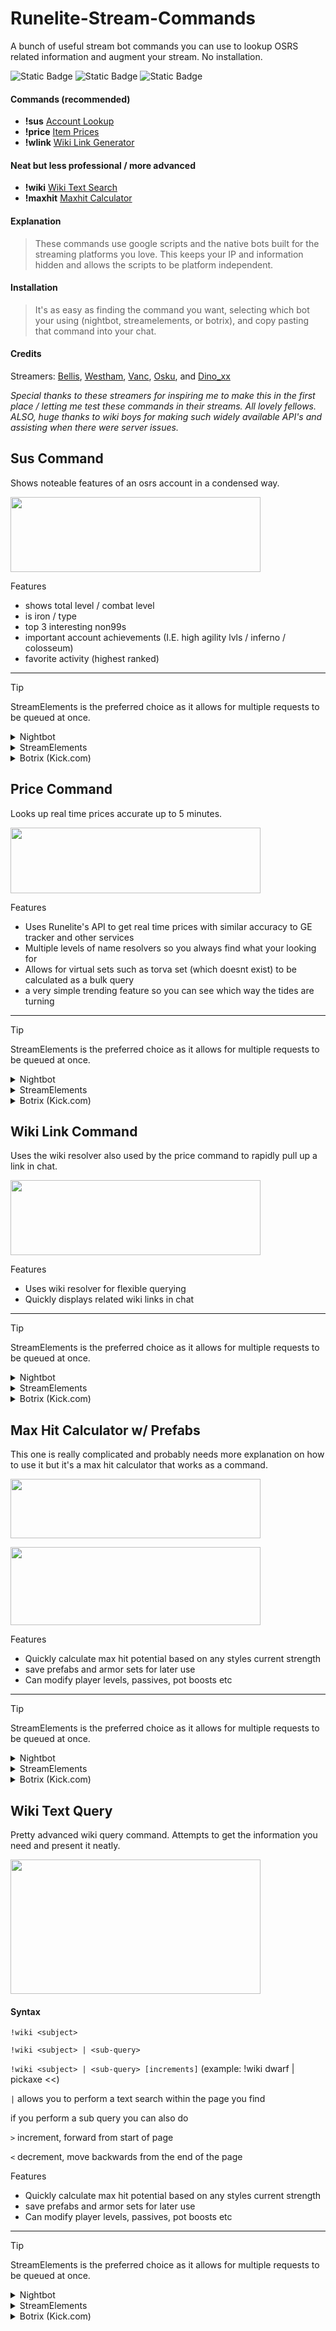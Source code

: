 # Runelite-Stream-Commands
A bunch of useful stream bot commands you can use to lookup OSRS related information and augment your stream. No installation.

![Static Badge](https://img.shields.io/badge/No_Additional_Permissions_Needed-Moderators_Can_Add-green)
![Static Badge](https://img.shields.io/badge/Safe_Secure-No_Identifiable_Information_Accessed-blue)
![Static Badge](https://img.shields.io/badge/Protected_Through_Separation_Of_Concerns-purple)

#### Commands (recommended)
 - **!sus**   [Account Lookup](#sus-command)
 - **!price**   [Item Prices](#price-command)
 - **!wlink**   [Wiki Link Generator](#wiki-link-command)

#### Neat but less professional / more advanced
 - **!wiki**   [Wiki Text Search](#wiki-text-query)
 - **!maxhit**   [Maxhit Calculator](#max-hit-calculator-w-prefabs)

#### Explanation
> These commands use google scripts and the native bots built for the streaming platforms you love. This keeps your IP and information hidden and allows the scripts to be platform independent.

#### Installation
> It's as easy as finding the command you want, selecting which bot your using (nightbot, streamelements, or botrix), and copy pasting that command into your chat.

#### Credits
Streamers: [Bellis](https://www.twitch.tv/bellis), [Westham](https://www.twitch.tv/westham), [Vanc](https://www.twitch.tv/Vanc), [Osku](https://www.twitch.tv/Osku), and [Dino_xx](https://www.twitch.tv/dino_xx)

_Special thanks to these streamers for inspiring me to make this in the first place / letting me test these commands in their streams. All lovely fellows. ALSO, huge thanks to wiki boys for making such widely available API's and assisting when there were server issues._

## Sus Command
Shows noteable features of an osrs account in a condensed way.

<p>
<image align="center" src="https://github.com/LogicsSoldier/Runelite-Stream-Commands/assets/4423284/261d6b17-dbd7-4d37-b9ac-4ca60302a26d" width="400" height="120">
</image>
</p>

Features
 - shows total level / combat level
 - is iron / type
 - top 3 interesting non99s
 - important account achievements (I.E. high agility lvls / inferno / colosseum)
 - favorite activity (highest ranked)
   
-------

> [!TIP]
> StreamElements is the preferred choice as it allows for multiple requests to be queued at once.

<details>
  <summary>Nightbot</summary>

  ```
  !addcom !sus /me $(urlfetch https://script.google.com/macros/s/AKfycbx6Hk9ANAvbWJ4RTSZIXQeAlT4aMZcvZQ_ujvMBWHvY15r9paYTbCvpQkCRCXEQBLFi/exec?raw=$(querystring))
  ```

</details>
<details>
  <summary>StreamElements</summary>
  
  ```
  !command add !sus /me $(urlfetch https://script.google.com/macros/s/AKfycbx6Hk9ANAvbWJ4RTSZIXQeAlT4aMZcvZQ_ujvMBWHvY15r9paYTbCvpQkCRCXEQBLFi/exec?raw=${queryescape ${1:}})
  ```

</details>
<details>
  <summary>Botrix (Kick.com)</summary>
  
  ```
  !addcom !sus fetch[https://script.google.com/macros/s/AKfycbx6Hk9ANAvbWJ4RTSZIXQeAlT4aMZcvZQ_ujvMBWHvY15r9paYTbCvpQkCRCXEQBLFi/exec?raw=$(variable)]
  ```

</details>


## Price Command
Looks up real time prices accurate up to 5 minutes.

<p>
<image align="center" src="https://github.com/LogicsSoldier/Runelite-Stream-Commands/assets/4423284/3156c7cf-a63e-4d58-8f19-2b4fe0249fbc" width="400" height="105">
</image>
</p>

Features
 - Uses Runelite's API to get real time prices with similar accuracy to GE tracker and other services
 - Multiple levels of name resolvers so you always find what your looking for
 - Allows for virtual sets such as torva set (which doesnt exist) to be calculated as a bulk query
 - a very simple trending feature so you can see which way the tides are turning
   
-------

> [!TIP]
> StreamElements is the preferred choice as it allows for multiple requests to be queued at once.


<details>
  <summary>Nightbot</summary>

  ```
  !addcom !price /me $(urlfetch https://script.google.com/macros/s/AKfycbxgDKb-yxuAdbJFOVPETNUC3e2Mnhm92DO-6eVDEsYT5YRgtxZXxoGitmB89Lc5YCtF/exec?raw=$(querystring))
  ```

</details>
<details>
  <summary>StreamElements</summary>
  
  ```
  !command add !price /me $(urlfetch https://script.google.com/macros/s/AKfycbxgDKb-yxuAdbJFOVPETNUC3e2Mnhm92DO-6eVDEsYT5YRgtxZXxoGitmB89Lc5YCtF/exec?raw=${queryescape ${1:}})
  ```

</details>
<details>
  <summary>Botrix (Kick.com)</summary>
  
  ```
  !addcom !price fetch[https://script.google.com/macros/s/AKfycbxgDKb-yxuAdbJFOVPETNUC3e2Mnhm92DO-6eVDEsYT5YRgtxZXxoGitmB89Lc5YCtF/exec?raw=$(variable)]
  ```

</details>

## Wiki Link Command
Uses the wiki resolver also used by the price command to rapidly pull up a link in chat.

<p>
<image align="center" src="https://github.com/LogicsSoldier/Runelite-Stream-Commands/assets/4423284/5aa7362f-d326-4453-a8d8-1eb7b7821658" width="400" height="120">
</image>
</p>

Features
 - Uses wiki resolver for flexible querying
 - Quickly displays related wiki links in chat
   
-------

> [!TIP]
> StreamElements is the preferred choice as it allows for multiple requests to be queued at once.


<details>
  <summary>Nightbot</summary>

  ```
  !addcom !wlink /me $(urlfetch https://script.google.com/macros/s/AKfycbyYtxnCW7oND6bMs8faGK57CKHg0qqK5DuHPrrOr2Hg9r6TiJOuZ5bV9kwi61j3D4-y/exec?raw=$(querystring))
  ```

</details>
<details>
  <summary>StreamElements</summary>
  
  ```
  !command add !wlink /me $(urlfetch https://script.google.com/macros/s/AKfycbyYtxnCW7oND6bMs8faGK57CKHg0qqK5DuHPrrOr2Hg9r6TiJOuZ5bV9kwi61j3D4-y/exec?raw=${queryescape ${1:}})
  ```

</details>
<details>
  <summary>Botrix (Kick.com)</summary>
  
  ```
  !addcom !wlink fetch[https://script.google.com/macros/s/AKfycbyYtxnCW7oND6bMs8faGK57CKHg0qqK5DuHPrrOr2Hg9r6TiJOuZ5bV9kwi61j3D4-y/exec?raw=$(variable)]
  ```

</details>



## Max Hit Calculator w/ Prefabs
This one is really complicated and probably needs more explanation on how to use it but it's a max hit calculator that works as a command.

<p>
<image align="center" src="https://github.com/LogicsSoldier/Runelite-Stream-Commands/assets/4423284/ee67b346-0c5e-464b-b0a1-4dfa87ae75a8" width="400" height="95">
</image>
</p>
<p>
<image align="center" src="https://github.com/LogicsSoldier/Runelite-Stream-Commands/assets/4423284/34690d9a-4736-4914-b7c4-9aaa052a10df" width="400" height="125">
</image>
</p>

Features
 - Quickly calculate max hit potential based on any styles current strength
 - save prefabs and armor sets for later use
 - Can modify player levels, passives, pot boosts etc
   
-------

> [!TIP]
> StreamElements is the preferred choice as it allows for multiple requests to be queued at once.


<details>
  <summary>Nightbot</summary>

  ```
  !addcom !maxhit /me $(urlfetch https://script.google.com/macros/s/AKfycbybRK2W3RkjbhCDEKhB0oUt-Pn5Oz5Om32UmXUSGitWYBGFUzF8t1jNU3oS_Z4Ln5tX4Q/exec?raw=$(querystring))
  ```

</details>
<details>
  <summary>StreamElements</summary>
  
  ```
  !command add !maxhit /me $(urlfetch https://script.google.com/macros/s/AKfycbybRK2W3RkjbhCDEKhB0oUt-Pn5Oz5Om32UmXUSGitWYBGFUzF8t1jNU3oS_Z4Ln5tX4Q/exec?raw=${queryescape ${1:}})
  ```

</details>
<details>
  <summary>Botrix (Kick.com)</summary>
  
  ```
  !addcom !maxhit fetch[https://script.google.com/macros/s/AKfycbybRK2W3RkjbhCDEKhB0oUt-Pn5Oz5Om32UmXUSGitWYBGFUzF8t1jNU3oS_Z4Ln5tX4Q/exec?raw=$(variable)]
  ```

</details>


## Wiki Text Query
Pretty advanced wiki query command. Attempts to get the information you need and present it neatly.

<p>
<image align="center" src="https://github.com/LogicsSoldier/Runelite-Stream-Commands/assets/4423284/073c8a39-fcf6-4549-b110-9b5ba26271cb" width="400" height="215">
</image>
</p>

#### Syntax
`!wiki <subject>`

`!wiki <subject> | <sub-query>` 

`!wiki <subject> | <sub-query> [increments]` (example: !wiki dwarf | pickaxe <<)

`|` allows you to perform a text search within the page you find

if you perform a sub query you can also do

`>` increment, forward from start of page

`<` decrement, move backwards from the end of the page


Features
 - Quickly calculate max hit potential based on any styles current strength
 - save prefabs and armor sets for later use
 - Can modify player levels, passives, pot boosts etc
   
-------

> [!TIP]
> StreamElements is the preferred choice as it allows for multiple requests to be queued at once.


<details>
  <summary>Nightbot</summary>

  ```
  !addcom !maxhit /me $(urlfetch https://script.google.com/macros/s/AKfycbybRK2W3RkjbhCDEKhB0oUt-Pn5Oz5Om32UmXUSGitWYBGFUzF8t1jNU3oS_Z4Ln5tX4Q/exec?raw=$(querystring))
  ```

</details>
<details>
  <summary>StreamElements</summary>
  
  ```
  !command add !maxhit /me $(urlfetch https://script.google.com/macros/s/AKfycbybRK2W3RkjbhCDEKhB0oUt-Pn5Oz5Om32UmXUSGitWYBGFUzF8t1jNU3oS_Z4Ln5tX4Q/exec?raw=${queryescape ${1:}})
  ```

</details>
<details>
  <summary>Botrix (Kick.com)</summary>
  
  ```
  !addcom !maxhit fetch[https://script.google.com/macros/s/AKfycbybRK2W3RkjbhCDEKhB0oUt-Pn5Oz5Om32UmXUSGitWYBGFUzF8t1jNU3oS_Z4Ln5tX4Q/exec?raw=$(variable)]
  ```

</details>
